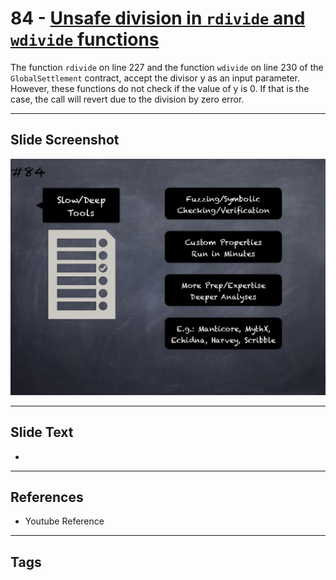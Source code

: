 
# 84 - [Unsafe division in `rdivide` and `wdivide` functions](./Unsafe%20division%20in%20`rdivide`%20and%20`wdivide`%20functions.md)

 The function `rdivide` on line 227 and the function `wdivide` on line 230 of the `GlobalSettlement` contract, accept the divisor y as an input parameter. However, these functions do not check if the value of y is 0. If that is the case, the call will revert due to the division by zero error.


___
## Slide Screenshot
![084.png](../../images/6.Audit%20Techniques%20and%20Tools%20101/084.png)
___
## Slide Text
- 
___
## References
- Youtube Reference
___
## Tags
